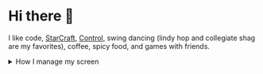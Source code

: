 <!--
**NullVoxPopuli/NullVoxPopuli** is a ✨ _special_ ✨ repository because its `README.md` (this file) appears on your GitHub profile.

Here are some ideas to get you started:

- 🔭 I’m currently working on ...
- 🌱 I’m currently learning ...
- 👯 I’m looking to collaborate on ...
- 🤔 I’m looking for help with ...
- 💬 Ask me about ...
- 📫 How to reach me: ...
- 😄 Pronouns: ...
- ⚡ Fun fact: ...
-->
# Hi there 👋

I like code, [StarCraft](https://starcraft2.com/en-us/profile/1/1/724361), [Control](https://www.remedygames.com/games/control/), swing dancing (lindy hop and collegiate shag are my favorites), coffee, spicy food, and games with friends.

<img src="https://github-readme-stats.vercel.app/api?username=NullVoxPopuli&&show_icons=true" alt="" role="presentation" />

<details><summary>How I manage my screen</summary>

```
┌──────────────────────┬──────────────┬───────┐
│                      │              │       │
│                      │              ├───────┤
│         Editor       │    Browser   │       │
│                      │              ├───────┤
│                      ├──────┬───────┤       │
│                      │      |       ├───────┤
└──────────────────────┴──────┴───────┴───────┘
```

Floating window managers (MacOS, Windows) are suboptimal for me.
MacOS, in particular, is really bad, and even all the paid tiling software doesn't do what https://i3wm.org/ does

</details>
